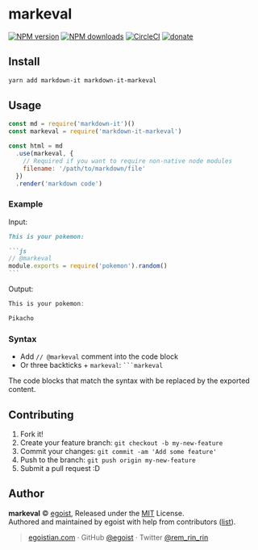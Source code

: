 # markeval

[![NPM version](https://img.shields.io/npm/v/markeval.svg?style=flat)](https://npmjs.com/package/markeval) [![NPM downloads](https://img.shields.io/npm/dm/markeval.svg?style=flat)](https://npmjs.com/package/markeval) [![CircleCI](https://circleci.com/gh/egoist/markeval/tree/master.svg?style=shield)](https://circleci.com/gh/egoist/markeval/tree/master)  [![donate](https://img.shields.io/badge/$-donate-ff69b4.svg?maxAge=2592000&style=flat)](https://github.com/egoist/donate)

## Install

```bash
yarn add markdown-it markdown-it-markeval
```

## Usage

```js
const md = require('markdown-it')()
const markeval = require('markdown-it-markeval')

const html = md
  .use(markeval, {
    // Required if you want to require non-native node modules
    filename: '/path/to/markdown/file'
  })
  .render('markdown code')
```

### Example

Input:

````markdown
This is your pokemon:

```js
// @markeval
module.exports = require('pokemon').random()
```
````

Output:

```js
This is your pokemon:

Pikacho
```

### Syntax

- Add `// @markeval` comment into the code block
- Or three backticks + `markeval`: <code>`\``markeval</code>

The code blocks that match the syntax with be replaced by the exported content.

## Contributing

1. Fork it!
2. Create your feature branch: `git checkout -b my-new-feature`
3. Commit your changes: `git commit -am 'Add some feature'`
4. Push to the branch: `git push origin my-new-feature`
5. Submit a pull request :D


## Author

**markeval** © [egoist](https://github.com/egoist), Released under the [MIT](./LICENSE) License.<br>
Authored and maintained by egoist with help from contributors ([list](https://github.com/egoist/markeval/contributors)).

> [egoistian.com](https://egoistian.com) · GitHub [@egoist](https://github.com/egoist) · Twitter [@rem_rin_rin](https://twitter.com/rem_rin_rin)
